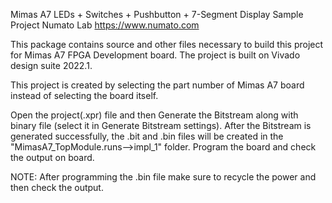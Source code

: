 Mimas A7 LEDs + Switches + Pushbutton + 7-Segment Display Sample Project
Numato Lab
https://www.numato.com

This package contains source and other files necessary to build this project for Mimas A7 FPGA Development board.
The project is built on Vivado design suite 2022.1.

This project is created by selecting the part number of Mimas A7 board instead of selecting the board itself.

Open the project(.xpr) file and then Generate the Bitstream along with binary file (select it in Generate Bitstream settings). After the Bitstream is generated successfully, the .bit and .bin files will be created in the "MimasA7_TopModule.runs-->impl_1" folder. Program the board and check the output on board.

NOTE: After programming the .bin file make sure to recycle the power and then check the output.